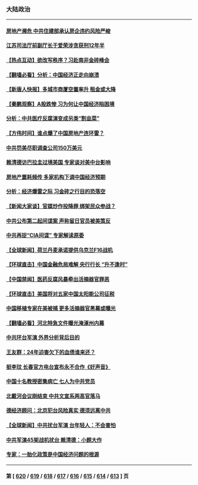 ### 大陆政治
---
#### [房地产濒危 中共住建部承认房企违约风险严峻](../../pages/ncid277/n14058602.md) 
#### [江苏司法厅前副厅长于爱荣涉贪获刑12年半](../../pages/ncid277/n14058565.md) 
#### [【热点互动】欲改写秩序？习赴南非金砖峰会](../../pages/ncid277/n14058477.md) 
#### [【翻墙必看】分析：中国经济正走向崩溃](../../pages/ncid277/n14058536.md) 
#### [【新唐人快报】多城市商厦空置率升 租金或大降](../../pages/ncid277/n14058458.md) 
#### [【秦鹏观察】A股跌惨 习为何让中国经济陷困境](../../pages/ncid277/n14058372.md) 
#### [分析：中共医疗反腐演变成另类“割韭菜”](../../pages/ncid277/n14058397.md) 
#### [【方伟时间】谁点爆了中国房地产连环雷？](../../pages/ncid277/n14058358.md) 
#### [中共罚美尽职调查公司150万美元](../../pages/ncid277/n14058343.md) 
#### [赖清德访巴拉圭过境美国 专家谈对美中台影响](../../pages/ncid277/n14058019.md) 
#### [房地产噩耗频传 多家机构下调中国经济预期](../../pages/ncid277/n14058295.md) 
#### [分析：经济爆雷之际 习金砖之行目的恐落空](../../pages/ncid277/n14058227.md) 
#### [【新闻大家谈】官媒炒作投降罪 绑架民众参战？](../../pages/ncid277/n14058170.md) 
#### [中共公布第二起间谍案 声称留日官员被美策反](../../pages/ncid277/n14058134.md) 
#### [中共再捉“CIA间谍” 专家解读原委](../../pages/ncid277/n14058046.md) 
#### [【全球新闻】荷兰丹麦承诺提供乌克兰F16战机](../../pages/ncid277/n14058074.md) 
#### [【环球直击】中国金融危局难解 央行行长 “升不逢时”](../../pages/ncid277/n14057604.md) 
#### [【中国禁闻】医药反腐风暴牵出活摘器官罪恶](../../pages/ncid277/n14057607.md) 
#### [【环球直击】美国将对五家中国太阳能公司征税](../../pages/ncid277/n14057080.md) 
#### [中国移植专家在美被捕 更多活摘器官黑幕或曝光](../../pages/ncid277/n14057916.md) 
#### [【翻墙必看】河北特急文件曝光淹涿州内幕](../../pages/ncid277/n14057768.md) 
#### [中共环台军演 外界分析背后目的](../../pages/ncid277/n14057736.md) 
#### [王友群：24年迫害欠下的血债谁来还？](../../pages/ncid277/n14057739.md) 
#### [挺李玟 长春官方电台宣布永不合作《好声音》](../../pages/ncid277/n14057602.md) 
#### [中国十名教授密集病亡 七人为中共党员](../../pages/ncid277/n14057645.md) 
#### [北戴河会议刚结束 中共文宣系两高官落马](../../pages/ncid277/n14057628.md) 
#### [德经济顾问：北京犯台风险真实 德须远离中共](../../pages/ncid277/n14057598.md) 
#### [【全球新闻】中共扰台军演 台年轻人：不会害怕](../../pages/ncid277/n14057071.md) 
#### [中共军演45架战机扰台 赖清德：小题大作](../../pages/ncid277/n14057440.md) 
#### [专家：一胎化政策是中国经济问题的根源](../../pages/ncid277/n14057394.md) 

---
#### 第 [ [620](./620.md) / [619](./619.md) / [618](./618.md) / [617](./617.md) / [616](./616.md) / [615](./615.md) / [614](./614.md) / [613](./613.md) ] 页
